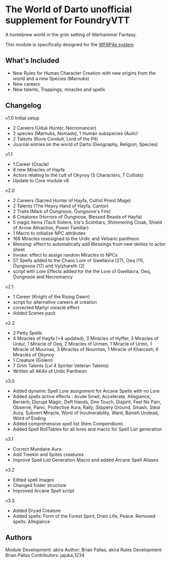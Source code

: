 # The World of Darto unofficial supplement for FoundryVTT

A homebrew world in the grim setting of Warhammer Fantasy.

This module is specifically designed for the [WFRP4e system](https://github.com/moo-man/WFRP4e-FoundryVTT)

## What's Included
- New Rules for Human Character Creation with new origins from the world and a new Species (Marnuks)
- New careers
- New talents, Trappings, miracles and spells

## Changelog
v1.0 Initial setup 
 - 2 Careers (Uduk Hunter, Necromancer)
 - 2 species (Marnuks, Nomads), 1 Human subspecies (Aulic)
 - 2 Talents (Rune Conduit, Lord of the Pit) 
 - Journal entries on the world of Darto (Geography, Religion, Species)
 
v1.1
 - 1 Career (Oracle)
 - 8 new Miracles of Hayfa
 - Actors relating to the cult of Okynoy (5 Characters, 7 Cultists)
 - Update to Core module v8
 
v2.0
 - 2 Careers (Sacred Hunter of Hayfa, Cultist Priest Mage)
 - 2 Talents (The Heavy Hand of Hayfa, Cantor)
 - 2 Traits (Mark of Öungnooe, Öungnooe's Fire)
 - 6 Creatures (Horrors of Öungnooe, Blessed Beasts of Hayfa)
 - 5 magic items (Tacit Sisters, Iris's Scimitars, Shimmering Cloak, Shield of Arrow Attraction, Power Familiar)
 - 1 Macro to initialize NPC attributes
 - 168 Miracles reassigned to the Urdic and Velsaric pantheon
 - Blessing: effect to automatically add Blessings from new deities to actor sheet
 - Invoke: effect to assign random Miracles to NPCs
 - 57 Spells added to the Chaos Lore of Gwellavra (27), Oeq (11), Öungnooe (17) and Vylzhareth (2)
 - script with Lore Effects added for the the Lore of Gwellavra, Oeq, Öungnooe and Necromancy
 
 v2.1
 - 1 Career (Knight of the Rising Dawn)
 - script for alternative careers at creation
 - corrected Martyr miracle effect
 - Added Scenes pack
 
 v2.2
 - 2 Petty Spells
 - 4 Miracles of Hayfa (+4 updated), 3 Miracles of Hyffer, 3 Miracles of Urdur, 1 Miracle of Oeq, 2 Miracles of Urmen, 1 Miracle of Urmn, 1 Miracle of Muurnas, 3 Miracles of Nourmas, 1 Miracle of Kharcash, 6 Miracles of Okynoy
 - 1 Creature (Golem)
 - 7 Grim Talents (Lvl 4 Spiriter Veteran Talents)
 - Written all AKAs of Urdic Pantheon
 
 v3.0
 - Added dynamic Spell Lore assignment for Arcane Spells with no Lore
 - Added spells active effects : Acute Smell, Accelerate, Allegiance, Berserk, Disrupt Magic, Deft Hands, Dire Touch, Dispirit, Feel No Pain, Observe, Panic, Protective Aura, Rally, Slippery Ground, Smash, Steal Aura, Subvert Miracle, Word of Invulnerability, Ward,  Banish Undead, Word of Ending
 - Added comprehensive spell list (Item Compendium)
 - Added Spell RollTables for all lores and macro for Spell List generation
 
 v3.1
 - Correct Mundane Aura
 - Add Treekin and Spites creatures
 - Improve Spell List Generation Macro and added Arcane Spell Aliases
 
 v3.2
 - Edited spell images
 - Changed folder structure
 - Improved Arcane Spell script
 
 v3.3
 - Added Dryad Creature
 - Added spells: Form of the Forest Spirit, Drain Life, Peace. Removed spells: Allegiance

## Authors
Module Development: akira
Author: Brian Pallas, akira 
Rules Development: Brian Pallas
Contributors: jajuka_1234
